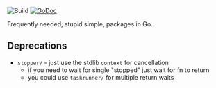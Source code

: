 ![Build](https://github.com/function61/gokit/workflows/Build/badge.svg)
[![GoDoc](https://img.shields.io/badge/godoc-reference-5272B4.svg?style=for-the-badge)](https://godoc.org/github.com/function61/gokit)

Frequently needed, stupid simple, packages in Go.


Deprecations
------------

- `stopper/` - just use the stdlib `context` for cancellation
  * if you need to wait for single "stopped" just wait for fn to return
  * you could use `taskrunner/` for multiple return waits
